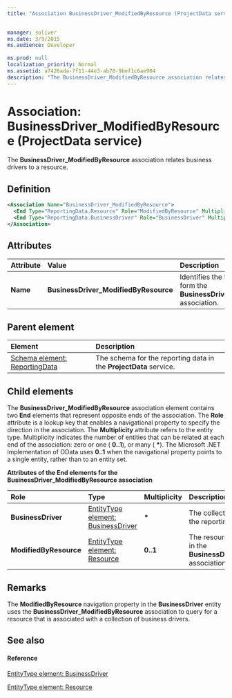 ```yaml
---
title: "Association BusinessDriver_ModifiedByResource (ProjectData service)"

 
manager: soliver
ms.date: 3/9/2015
ms.audience: Developer
 
ms.prod: null
localization_priority: Normal
ms.assetid: a7426ada-7f11-44e3-ab78-9bef1c6ae904
description: "The BusinessDriver_ModifiedByResource association relates business drivers to a resource."
---
```


# Association: BusinessDriver_ModifiedByResource (ProjectData service)

The **BusinessDriver_ModifiedByResource** association relates business drivers to a resource. 
  
## Definition

```XML
<Association Name="BusinessDriver_ModifiedByResource">
  <End Type="ReportingData.Resource" Role="ModifiedByResource" Multiplicity="0..1" />
  <End Type="ReportingData.BusinessDriver" Role="BusinessDriver" Multiplicity="*" />
</Association>
```

## Attributes

|**Attribute**|**Value**|**Description**|
|:-----|:-----|:-----|
|**Name** <br/> |**BusinessDriver_ModifiedByResource** <br/> |Identifies the two entity types that form the **BusinessDriver_ModifiedByResource** association.  <br/> |
   
## Parent element

|**Element**|**Description**|
|:-----|:-----|
|[Schema element: ReportingData](schema-reportingdata-projectdata-service.md) <br/> |The schema for the reporting data in the **ProjectData** service.  <br/> |
   
## Child elements

The **BusinessDriver_ModifiedByResource** association element contains two **End** elements that represent opposite ends of the association. The **Role** attribute is a lookup key that enables a navigational property to specify the direction in the association. The **Multiplicity** attribute refers to the entity type. Multiplicity indicates the number of entities that can be related at each end of the association: zero or one ( **0..1**), or many ( **\***). The Microsoft .NET implementation of OData uses **0..1** when the navigational property points to a single entity, rather than to an entity set. 
  
**Attributes of the End elements for the BusinessDriver_ModifiedByResource association**

|**Role**|**Type**|**Multiplicity**|**Description**|
|:-----|:-----|:-----|:-----|
|**BusinessDriver** <br/> |[EntityType element: BusinessDriver](entitytype-businessdriver-projectdata-service.md) <br/> |**\*** <br/> |The collection of business drivers in the reporting tables.  <br/> |
|**ModifiedByResource** <br/> |[EntityType element: Resource](entitytype-resource-projectdata-service.md) <br/> |**0..1** <br/> |The resource object that is referenced in the **BusinessDriver_ModifiedByResource** association.  <br/> |
   
## Remarks

The **ModifiedByResource** navigation property in the **BusinessDriver** entity uses the **BusinessDriver_ModifiedByResource** association to query for a resource that is associated with a collection of business drivers. 
  
## See also

#### Reference

[EntityType element: BusinessDriver](entitytype-businessdriver-projectdata-service.md)
  
[EntityType element: Resource](entitytype-resource-projectdata-service.md)

